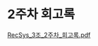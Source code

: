 # 2주차 회고록

[RecSys_3조_2주차_회고록.pdf](2%E1%84%8C%E1%85%AE%E1%84%8E%E1%85%A1%20%E1%84%92%E1%85%AC%E1%84%80%E1%85%A9%E1%84%85%E1%85%A9%E1%86%A8%201680ad88b2df4471b1f910122d3abe07/RecSys_3%E1%84%8C%E1%85%A9_2%E1%84%8C%E1%85%AE%E1%84%8E%E1%85%A1_%E1%84%92%E1%85%AC%E1%84%80%E1%85%A9%E1%84%85%E1%85%A9%E1%86%A8.pdf)